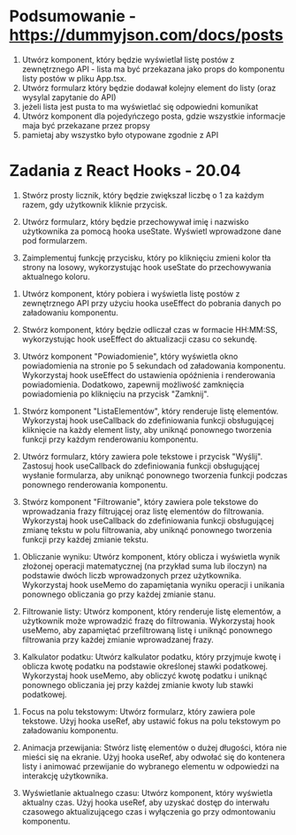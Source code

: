 # Podsumowanie - https://dummyjson.com/docs/posts
1. Utwórz komponent, który będzie wyświetlał listę postów z zewnętrznego API - lista ma być przekazana jako props do komponentu listy postów w pliku App.tsx.
2. Utwórz formularz który będzie dodawał kolejny element do listy (oraz wysylal zapytanie do API)
3. jeżeli lista jest pusta to ma wyświetlać się odpowiedni komunikat
4. Utwórz komponent dla pojedyńczego posta, gdzie wszystkie informacje maja być przekazane przez propsy
5. pamietaj aby wszystko było otypowane zgodnie z API

# Zadania z React Hooks - 20.04

<!-- useState -->
1. Stwórz prosty licznik, który będzie zwiększał liczbę o 1 za każdym razem, gdy użytkownik kliknie przycisk.

2. Utwórz formularz, który będzie przechowywał imię i nazwisko użytkownika za pomocą hooka useState. Wyświetl wprowadzone dane pod formularzem.

3. Zaimplementuj funkcję przycisku, który po kliknięciu zmieni kolor tła strony na losowy, wykorzystując hook useState do przechowywania aktualnego koloru.



<!-- useEffect -->
1. Utwórz komponent, który pobiera i wyświetla listę postów z zewnętrznego API przy użyciu hooka useEffect do pobrania danych po załadowaniu komponentu.

2. Stwórz komponent, który będzie odliczał czas w formacie HH:MM:SS, wykorzystując hook useEffect do aktualizacji czasu co sekundę.

3. Utwórz komponent "Powiadomienie", który wyświetla okno powiadomienia na stronie po 5 sekundach od załadowania komponentu. Wykorzystaj hook useEffect do ustawienia opóźnienia i renderowania powiadomienia. Dodatkowo, zapewnij możliwość zamknięcia powiadomienia po kliknięciu na przycisk "Zamknij".

<!-- useCallback -->
1. Stwórz komponent "ListaElementów", który renderuje listę elementów. Wykorzystaj hook useCallback do zdefiniowania funkcji obsługującej kliknięcie na każdy element listy, aby uniknąć ponownego tworzenia funkcji przy każdym renderowaniu komponentu.

2. Utwórz formularz, który zawiera pole tekstowe i przycisk "Wyślij". Zastosuj hook useCallback do zdefiniowania funkcji obsługującej wysłanie formularza, aby uniknąć ponownego tworzenia funkcji podczas ponownego renderowania komponentu.

3. Stwórz komponent "Filtrowanie", który zawiera pole tekstowe do wprowadzania frazy filtrującej oraz listę elementów do filtrowania. Wykorzystaj hook useCallback do zdefiniowania funkcji obsługującej zmianę tekstu w polu filtrowania, aby uniknąć ponownego tworzenia funkcji przy każdej zmianie tekstu.

<!-- useMemo -->
1. Obliczanie wyniku: Utwórz komponent, który oblicza i wyświetla wynik złożonej operacji matematycznej (na przykład suma lub iloczyn) na podstawie dwóch liczb wprowadzonych przez użytkownika. Wykorzystaj hook useMemo do zapamiętania wyniku operacji i unikania ponownego obliczania go przy każdej zmianie stanu.

2. Filtrowanie listy: Utwórz komponent, który renderuje listę elementów, a użytkownik może wprowadzić frazę do filtrowania. Wykorzystaj hook useMemo, aby zapamiętać przefiltrowaną listę i uniknąć ponownego filtrowania przy każdej zmianie wprowadzanej frazy.

3. Kalkulator podatku: Utwórz kalkulator podatku, który przyjmuje kwotę i oblicza kwotę podatku na podstawie określonej stawki podatkowej. Wykorzystaj hook useMemo, aby obliczyć kwotę podatku i uniknąć ponownego obliczania jej przy każdej zmianie kwoty lub stawki podatkowej.

<!-- useRef -->
1. Focus na polu tekstowym: Utwórz formularz, który zawiera pole tekstowe. Użyj hooka useRef, aby ustawić fokus na polu tekstowym po załadowaniu komponentu.

2. Animacja przewijania: Stwórz listę elementów o dużej długości, która nie mieści się na ekranie. Użyj hooka useRef, aby odwołać się do kontenera listy i animować przewijanie do wybranego elementu w odpowiedzi na interakcję użytkownika.

3. Wyświetlanie aktualnego czasu: Utwórz komponent, który wyświetla aktualny czas. Użyj hooka useRef, aby uzyskać dostęp do interwału czasowego aktualizującego czas i wyłączenia go przy odmontowaniu komponentu.